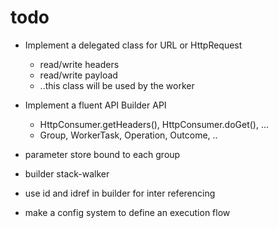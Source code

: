 # todo

* Implement a delegated class for URL or HttpRequest
    * read/write headers
    * read/write payload
    * ..this class will be used by the worker
* Implement a fluent API Builder API
    * HttpConsumer.getHeaders(), HttpConsumer.doGet(), ...
    * Group, WorkerTask, Operation, Outcome, ..

* parameter store bound to each group
* builder stack-walker
* use id and idref in builder for inter referencing
* make a config system to define an execution flow

